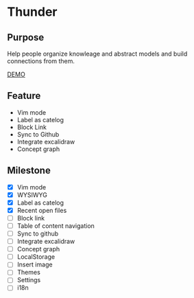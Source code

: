 # Thunder

## Purpose

Help people organize knowleage and abstract models and build connections from them.

[DEMO](https://thunder-web.vercel.app/)

## Feature
* Vim mode
* Label as catelog
* Block Link
* Sync to Github
* Integrate excalidraw
* Concept graph
 
 ## Milestone
- [x] Vim mode
- [x] WYSIWYG
- [x] Label as catelog
- [x] Recent open files
- [ ] Block link
- [ ] Table of content navigation
- [ ] Sync to github
- [ ] Integrate excalidraw
- [ ] Concept graph
- [ ] LocalStorage
- [ ] Insert image
- [ ] Themes
- [ ] Settings
- [ ] i18n
